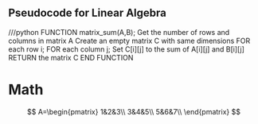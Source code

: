 ##  Pseudocode for Linear Algebra
///python
FUNCTION matrix_sum(A,B);
  Get the number of rows and columns in matrix A
  Create an empty matrix C with same dimensions
  FOR each row i;
    FOR each column j;
      Set C[i][j] to the sum of A[i][j] and B[i][j]
  RETURN the matrix C
END FUNCTION
# Math
  $$
  A=\begin{pmatrix}
    1&2&3\\
    3&4&5\\
    5&6&7\\
    \end{pmatrix}
    $$

